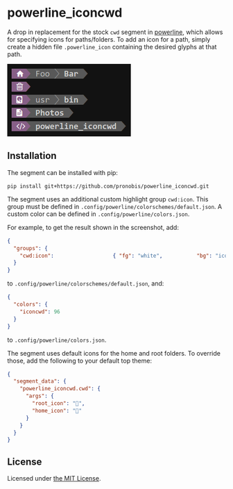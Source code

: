 powerline_iconcwd
=================

A drop in replacement for the stock `cwd` segment in
[powerline](https://github.com/powerline/powerline), which allows for specifying
icons for paths/folders. To add an icon for a path, simply create a hidden file
`.powerline_icon` containing the desired glyphs at that path.

![screenshot](https://github.com/pronobis/powerline_iconcwd/blob/master/screenshot.png)


Installation
------------

The segment can be installed with pip:

```shell
pip install git+https://github.com/pronobis/powerline_iconcwd.git
```

The segment uses an additional custom highlight group `cwd:icon`. This group must be defined in `.config/powerline/colorschemes/default.json`. A custom color can be defined in `.config/powerline/colors.json`.

For example, to get the result shown in the screenshot, add:

```json
{
  "groups": {
    "cwd:icon":                   { "fg": "white",           "bg": "iconcwd", "attrs": [] }
  }
}
```

to `.config/powerline/colorschemes/default.json`, and:

```json
{
  "colors": {
    "iconcwd": 96
  }
}
```

to `.config/powerline/colors.json`.

The segment uses default icons for the home and root folders. To override those, add the following to your default top theme:

```json
{
  "segment_data": {
    "powerline_iconcwd.cwd": {
      "args": {
        "root_icon": "",
        "home_icon": ""
      }
    }
  }
}
```


License
-------

Licensed under [the MIT License](https://github.com/pronobis/powerline_iconcwd/blob/master/LICENSE).
